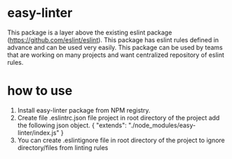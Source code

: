 # easy-linter
This package is a layer above the existing eslint package (https://github.com/eslint/eslint). This package has eslint rules defined in advance and can be used very easily. This package can be used by teams that are working on many projects and want centralized repository of eslint rules.

# how to use
1. Install easy-linter package from NPM registry.
2. Create file .eslintrc.json file project in root directory of the project
add the following json object.
{
  "extends": "./node_modules/easy-linter/index.js"
}
3. You can create .eslintignore file in root directory of the project to ignore directory/files from linting rules
